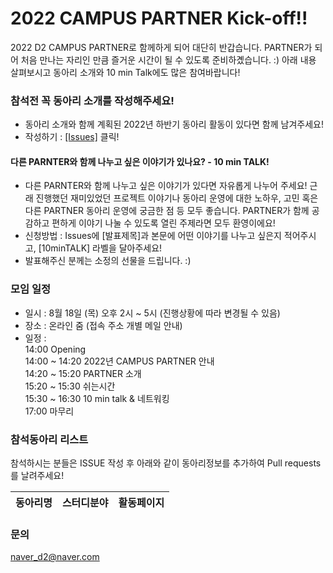 # 2022 CAMPUS PARTNER Kick-off!!

2022 D2 CAMPUS PARTNER로 함께하게 되어 대단히 반갑습니다.
PARTNER가 되어 처음 만나는 자리인 만큼 즐거운 시간이 될 수 있도록 준비하곘습니다. :)
아래 내용 살펴보시고 동아리 소개와 10 min Talk에도 많은 참여바랍니다!

### 참석전 꼭 동아리 소개를 작성해주세요!
 - 동아리 소개와 함께 계획된 2022년 하반기 동아리 활동이 있다면 함께 남겨주세요!
 - 작성하기 : [[Issues]](https://github.com/D2CAMPUS-PARTNER/2022-Kick-off/issues/new) 클릭!

#### 다른 PARNTER와 함께 나누고 싶은 이야기가 있나요? - 10 min TALK!
- 다른 PARNTER와 함께 나누고 싶은 이야기가 있다면 자유롭게 나누어 주세요! 근래 진행했던 재미있었던 프로젝트 이야기나 동아리 운영에 대한 노하우, 고민 혹은 다른 PARTNER 동아리 운영에 궁금한 점 등 모두 좋습니다. PARTNER가 함께 공감하고 편하게 이야기 나눌 수 있도록 열린 주제라면 모두 환영이에요!
- 신청방법 : Issues에 [발표제목]과 본문에 어떤 이야기를 나누고 싶은지 적어주시고, [10minTALK] 라벨을 달아주세요!
- 발표해주신 분께는 소정의 선물을 드립니다. :)

### 모임 일정
- 일시 : 8월 18일 (목) 오후 2시 ~ 5시 (진행상황에 따라 변경될 수 있음)
- 장소 : 온라인 줌 (접속 주소 개별 메일 안내)
- 일정 :<br/>
14:00 Opening<br/>
14:00 ~ 14:20 2022년 CAMPUS PARTNER 안내<br/>
14:20 ~ 15:20 PARTNER 소개<br/>
15:20 ~ 15:30 쉬는시간<br/>
15:30 ~ 16:30 10 min talk & 네트워킹 <br/>
17:00 마무리<br/>

### 참석동아리 리스트
참석하시는 분들은 ISSUE 작성 후 아래와 같이 동아리정보를 추가하여 Pull requests를 날려주세요!

동아리명|스터디분야|활동페이지
--------------|----------|----------


### 문의
naver_d2@naver.com
